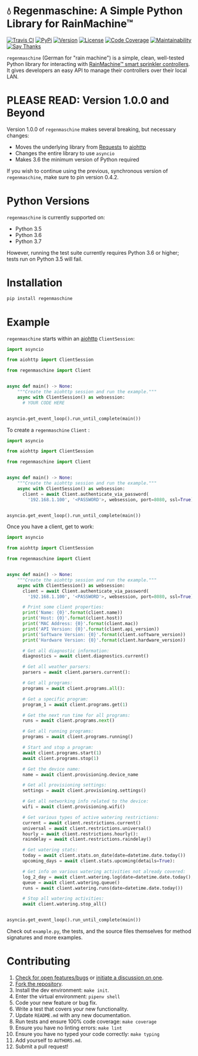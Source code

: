 # 💧 Regenmaschine: A Simple Python Library for RainMachine™

[![Travis CI](https://travis-ci.org/bachya/regenmaschine.svg?branch=master)](https://travis-ci.org/bachya/regenmaschine)
[![PyPi](https://img.shields.io/pypi/v/regenmaschine.svg)](https://pypi.python.org/pypi/regenmaschine)
[![Version](https://img.shields.io/pypi/pyversions/regenmaschine.svg)](https://pypi.python.org/pypi/regenmaschine)
[![License](https://img.shields.io/pypi/l/regenmaschine.svg)](https://github.com/bachya/regenmaschine/blob/master/LICENSE)
[![Code Coverage](https://codecov.io/gh/bachya/regenmaschine/branch/master/graph/badge.svg)](https://codecov.io/gh/bachya/regenmaschine)
[![Maintainability](https://api.codeclimate.com/v1/badges/a99a88d28ad37a79dbf6/maintainability)](https://codeclimate.com/github/bachya/regenmaschine/maintainability)
[![Say Thanks](https://img.shields.io/badge/SayThanks-!-1EAEDB.svg)](https://saythanks.io/to/bachya)

`regenmaschine` (German for "rain machine") is a simple, clean, well-tested
Python library for interacting with
[RainMachine™ smart sprinkler controllers](http://www.rainmachine.com/).
It gives developers an easy API to manage their controllers over their local
LAN.

# PLEASE READ: Version 1.0.0 and Beyond

Version 1.0.0 of `regenmaschine` makes several breaking, but necessary changes:

* Moves the underlying library from
  [Requests](http://docs.python-requests.org/en/master/) to
  [aiohttp](https://aiohttp.readthedocs.io/en/stable/)
* Changes the entire library to use `asyncio`
* Makes 3.6 the minimum version of Python required

If you wish to continue using the previous, synchronous version of
`regenmaschine`, make sure to pin version 0.4.2.

# Python Versions

`regenmaschine` is currently supported on:

* Python 3.5
* Python 3.6
* Python 3.7

However, running the test suite currently requires Python 3.6 or higher; tests
run on Python 3.5 will fail.

# Installation

```python
pip install regenmaschine
```

# Example

`regenmaschine` starts within an
[aiohttp](https://aiohttp.readthedocs.io/en/stable/) `ClientSession`:

```python
import asyncio

from aiohttp import ClientSession

from regenmaschine import Client


async def main() -> None:
    """Create the aiohttp session and run the example."""
    async with ClientSession() as websession:
      # YOUR CODE HERE


asyncio.get_event_loop().run_until_complete(main())
```

To create a  `regenmaschine` `Client` :

```python
import asyncio

from aiohttp import ClientSession

from regenmaschine import Client


async def main() -> None:
    """Create the aiohttp session and run the example."""
    async with ClientSession() as websession:
      client = await Client.authenticate_via_password(
        '192.168.1.100', '<PASSWORD'>, websession, port=8080, ssl=True)


asyncio.get_event_loop().run_until_complete(main())
```

Once you have a client, get to work:

```python
import asyncio

from aiohttp import ClientSession

from regenmaschine import Client


async def main() -> None:
    """Create the aiohttp session and run the example."""
    async with ClientSession() as websession:
      client = await Client.authenticate_via_password(
        '192.168.1.100', '<PASSWORD'>, websession, port=8080, ssl=True)

      # Print some client properties:
      print('Name: {0}'.format(client.name))
      print('Host: {0}'.format(client.host))
      print('MAC Address: {0}'.format(client.mac))
      print('API Version: {0}'.format(client.api_version))
      print('Software Version: {0}'.format(client.software_version))
      print('Hardware Version: {0}'.format(client.hardware_version))

      # Get all diagnostic information:
      diagnostics = await client.diagnostics.current()

      # Get all weather parsers:
      parsers = await client.parsers.current():

      # Get all programs:
      programs = await client.programs.all():

      # Get a specific program:
      program_1 = await client.programs.get(1)

      # Get the next run time for all programs:
      runs = await client.programs.next()

      # Get all running programs:
      programs = await client.programs.running()

      # Start and stop a program:
      await client.programs.start(1)
      await client.programs.stop(1)

      # Get the device name:
      name = await client.provisioning.device_name

      # Get all provisioning settings:
      settings = await client.provisioning.settings()

      # Get all networking info related to the device:
      wifi = await client.provisioning.wifi()

      # Get various types of active watering restrictions:
      current = await client.restrictions.current()
      universal = await client.restrictions.universal()
      hourly = await client.restrictions.hourly():
      raindelay = await client.restrictions.raindelay()

      # Get watering stats:
      today = await client.stats.on_date(date=datetime.date.today())
      upcoming_days = await client.stats.upcoming(details=True):

      # Get info on various watering activities not already covered:
      log_2_day = await client.watering.log(date=datetime.date.today(), 2):
      queue = await client.watering.queue()
      runs = await client.watering.runs(date=datetime.date.today())

      # Stop all watering activities:
      await client.watering.stop_all()


asyncio.get_event_loop().run_until_complete(main())
```

Check out `example.py`, the tests, and the source files themselves for method
signatures and more examples.

# Contributing

1. [Check for open features/bugs](https://github.com/bachya/regenmaschine/issues)
  or [initiate a discussion on one](https://github.com/bachya/regenmaschine/issues/new).
2. [Fork the repository](https://github.com/bachya/regenmaschine/fork).
3. Install the dev environment: `make init`.
4. Enter the virtual environment: `pipenv shell`
5. Code your new feature or bug fix.
6. Write a test that covers your new functionality.
7. Update `README.md` with any new documentation.
8. Run tests and ensure 100% code coverage: `make coverage`
9. Ensure you have no linting errors: `make lint`
10. Ensure you have no typed your code correctly: `make typing`
11. Add yourself to `AUTHORS.md`.
12. Submit a pull request!
